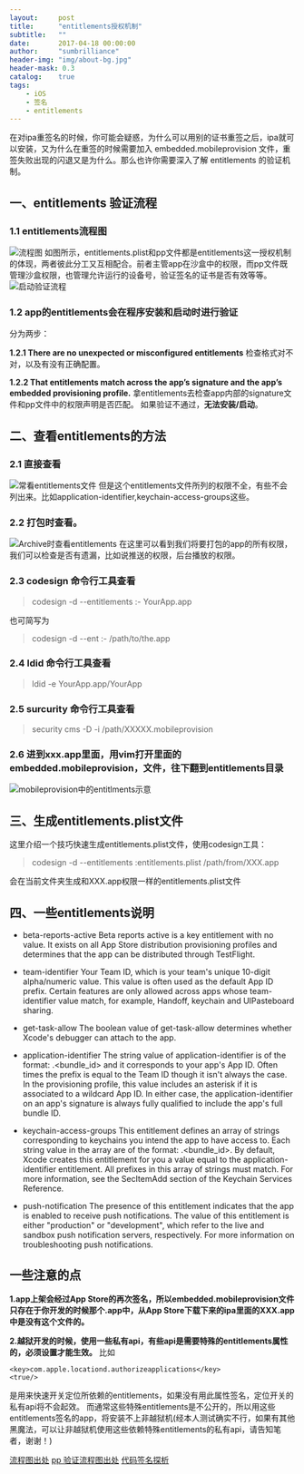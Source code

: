 ```yaml
---
layout:     post
title:      "entitlements授权机制"
subtitle:   ""
date:       2017-04-18 00:00:00
author:     "sumbrilliance"
header-img: "img/about-bg.jpg"
header-mask: 0.3
catalog:    true
tags:
    - iOS
    - 签名
    - entitlements
---
```

在对ipa重签名的时候，你可能会疑惑，为什么可以用别的证书重签之后，ipa就可以安装，又为什么在重签的时候需要加入 embedded.mobileprovision 文件，重签失败出现的闪退又是为什么。那么也许你需要深入了解 entitlements 的验证机制。

## 一、entitlements 验证流程

### 1.1 entitlements流程图

![流程图](http://7xqjl4.com1.z0.glb.clouddn.com/Entitlements-0.png)
如图所示，entitlements.plist和pp文件都是entitlements这一授权机制的体现，两者彼此分工又互相配合。前者主管app在沙盒中的权限，而pp文件既管理沙盒权限，也管理允许运行的设备号，验证签名的证书是否有效等等。
![启动验证流程](http://7xqjl4.com1.z0.glb.clouddn.com/Entitlements-1.png)

### 1.2 app的entitlements会在程序安装和启动时进行验证
分为两步：

**1.2.1 There are no unexpected or misconfigured entitlements**
检查格式对不对，以及有没有正确配置。

**1.2.2 That entitlements match across the app’s signature and the app’s embedded provisioning profile.**
拿entitlements去检查app内部的signature文件和pp文件中的权限声明是否匹配。
如果验证不通过，**无法安装/启动**。

## 二、查看entitlements的方法

### 2.1 直接查看
![常看entitlements文件](http://7xqjl4.com1.z0.glb.clouddn.com/Entitlements-2.png)
但是这个entitlements文件所列的权限不全，有些不会列出来。比如application-identifier,keychain-access-groups这些。

### 2.2 打包时查看。
![Archive时查看entitlements](http://7xqjl4.com1.z0.glb.clouddn.com/Entitlements-4.png)
在这里可以看到我们将要打包的app的所有权限，我们可以检查是否有遗漏，比如说推送的权限，后台播放的权限。

### 2.3 codesign 命令行工具查看
> codesign -d --entitlements :- YourApp.app

也可简写为

> codesign -d --ent :- /path/to/the.app

### 2.4 ldid 命令行工具查看
> ldid -e YourApp.app/YourApp

### 2.5 surcurity 命令行工具查看
>security cms -D -i /path/XXXXX.mobileprovision

### 2.6 进到xxx.app里面，用vim打开里面的embedded.mobileprovision，文件，往下翻到entitlements目录
![mobileprovision中的entitlments示意](http://7xqjl4.com1.z0.glb.clouddn.com/Entitlements-3.png)

## 三、生成entitlements.plist文件
这里介绍一个技巧快速生成entitlements.plist文件，使用codesign工具：
> codesign -d --entitlements :entitlements.plist /path/from/XXX.app

会在当前文件夹生成和XXX.app权限一样的entitlements.plist文件

## 四、一些entitlements说明

- beta-reports-active
Beta reports active is a key entitlement with no value. It exists on all App Store distribution provisioning profiles and determines that the app can be distributed through TestFlight.

- team-identifier
Your Team ID, which is your team's unique 10-digit alpha/numeric value. This value is often used as the default App ID prefix. Certain features are only allowed across apps whose team-identifier value match, for example, Handoff, keychain and UIPasteboard sharing.

- get-task-allow
The boolean value of get-task-allow determines whether Xcode's debugger can attach to the app.

- application-identifier
The string value of application-identifier is of the format: <prefix>.<bundle_id> and it corresponds to your app's App ID. Often times the prefix is equal to the Team ID though it isn't always the case. In the provisioning profile, this value includes an asterisk if it is associated to a wildcard App ID. In either case, the application-identifier on an app's signature is always fully qualified to include the app's full bundle ID.

- keychain-access-groups
This entitlement defines an array of strings corresponding to keychains you intend the app to have access to. Each string value in the array are of the format: <prefix>.<bundle_id>. By default, Xcode creates this entitlement for you a value equal to the application-identifier entitlement. All prefixes in this array of strings must match. For more information, see the SecItemAdd section of the Keychain Services Reference.

- push-notification
The presence of this entitlement indicates that the app is enabled to receive push notifications. The value of this entitlement is either "production" or "development", which refer to the live and sandbox push notification servers, respectively. For more information on troubleshooting push notifications.

## 一些注意的点

**1.app上架会经过App Store的再次签名，所以embedded.mobileprovision文件只存在于你开发的时候那个.app中，从App Store下载下来的ipa里面的XXX.app中是没有这个文件的。**

**2.越狱开发的时候，使用一些私有api，有些api是需要特殊的entitlements属性的，必须设置才能生效。** 比如

```
<key>com.apple.locationd.authorizeapplications</key>
<true/>

```
是用来快速开关定位所依赖的entitlements，如果没有用此属性签名，定位开关的私有api将不会起效。
而通常这些特殊entitlements是不公开的，所以用这些entitlements签名的app，将安装不上非越狱机(经本人测试确实不行，如果有其他黑魔法，可以让非越狱机使用这些依赖特殊entitlements的私有api，请告知笔者，谢谢！)

[流程图出处](https://developer.apple.com/library/ios/technotes/tn2415/_index.html#//apple_ref/doc/uid/DTS40016427-CH1-OSVALIDATION)
[pp 验证流程图出处](https://developer.apple.com/library/ios/documentation/IDEs/Conceptual/AppDistributionGuide/TestingYouriOSApp/TestingYouriOSApp.html#//apple_ref/doc/uid/TP40012582-CH8-SW1)
[代码签名探析](http://objccn.io/issue-17-2/)
